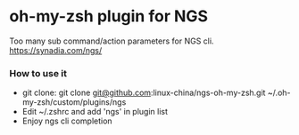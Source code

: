 oh-my-zsh plugin for NGS
============================
Too many sub command/action parameters for NGS cli. https://synadia.com/ngs/  

### How to use it

* git clone: git clone git@github.com:linux-china/ngs-oh-my-zsh.git ~/.oh-my-zsh/custom/plugins/ngs
* Edit ~/.zshrc and add 'ngs' in plugin list
* Enjoy ngs cli completion 